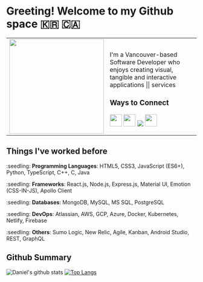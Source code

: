 # Greeting! Welcome to my Github space 🇰🇷 🇨🇦

<table style="border-collapse: collapse;">
<tr style="border: none;">
  <td style="border: none;"><img src="https://media.tenor.com/images/acc4116372dcc4b342cb1a00ae657151/tenor.gif" width= "250"/></td>
  <td style="border: none;">
      <p>I'm a Vancouver-based Software Developer who enjoys creating visual, tangible and interactive applications || services </p>
    
<h3> Ways to Connect </h3>
<a href="https://www.linkedin.com/in/dlee0528/" target="_blank"><img src="https://danlee0528.github.io/icons/linkedin.png" width="32px"></a>
<a href="https://www.instagram.com/danlee0528/" target="_blank"><img src="https://danlee0528.github.io/icons/instagram.png" width="32px"/></a>
<a href="https://www.youtube.com/channel/UCwqWNzINlWxwfNCPAU86_Fg?view_as=subscriber" target="_blank"><img src="https://cdn2.iconfinder.com/data/icons/social-media-2285/512/1_Youtube_colored_svg-32.png"></a>
<a href="https://dev.to/danlee0528" target="_blank"> <img src= "https://cdn3.iconfinder.com/data/icons/logos-and-brands-adobe/512/84_Dev-512.png" width = "32px"></a>

  </td>
</tr>
</table>

## Things I've worked before
<p>:seedling: <b>Programming Languages</b>: HTML5, CSS3, JavaScript (ES6+), Python, TypeScript, C++, C, Java </p>
<p>:seedling: <b>Frameworks</b>: React.js, Node.js, Express.js, Material UI, Emotion (CSS-IN-JS), Apollo Client </p>
<p>:seedling: <b>Databases</b>: MongoDB, MySQL, MS SQL, PostgreSQL </p>
<p>:seedling: <b>DevOps</b>: Atlassian, AWS, GCP, Azure, Docker, Kubernetes, Netlify, Firebase </p>
<p>:seedling: <b>Others</b>: Sumo Logic, New Relic, Agile, Kanban, Android Studio, REST, GraphQL </p>


## Github Summary
![Daniel's github stats](https://github-readme-stats.vercel.app/api?username=danlee0528&show_icons=true&theme=radical)
[![Top Langs](https://github-readme-stats.vercel.app/api/top-langs/?username=danlee0528&layout=compact&langs_count=8&theme=radical)](https://github.com/anuraghazra/github-readme-stats)

